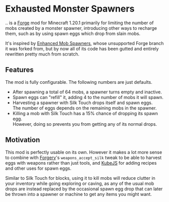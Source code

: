 # Exhausted Monster Spawners

.. is a [Forge] mod for Minecraft 1.20.1 primarily for limiting the number of
mobs created by a monster spawner, introducing other ways to recharge them,
such as by using spawn eggs which drop from slain mobs.

It's inspired by [Enhanced Mob Spawners], whose unsupported Forge branch it was
forked from, but by now all of its code has been gutted and entirely rewritten
pretty much from scratch.

[Forge]: https://github.com/MinecraftForge/MinecraftForge
[Enhanced Mob Spawners]: https://github.com/andersblomqvist/enhanced-mob-spawners

## Features

The mod is fully configurable. The following numbers are just defaults.

- After spawning a total of 64 mobs, a spawner turns empty and inactive.
- Spawn eggs can "refill" it, adding 4 to the number of mobs it will spawn.
- Harvesting a spawner with Silk Touch drops itself and spawn eggs.  
  The number of eggs depends on the remaining mobs in the spawner.
- Killing a mob with Silk Touch has a 15% chance of dropping its spawn egg.  
  However, doing so prevents you from getting any of its normal drops.

## Motivation

This mod is perfectly usable on its own. However it makes a lot more sense to
combine with [Forgery]'s `weapons_accept_silk` tweak to be able to harvest eggs
with weapons rather than just tools, and [KubeJS] for adding recipes and other
uses for spawn eggs.

Similar to Silk Touch for blocks, using it to kill mobs will reduce clutter in
your inventory while going exploring or caving, as any of the usual mob drops
are instead replaced by the occasional spawn egg drop that can later be thrown
into a spawner or machine to get any items you might want.

[Forgery]: https://github.com/FalsehoodMC/Fabrication
[KubeJS]: https://github.com/KubeJS-Mods/KubeJS
